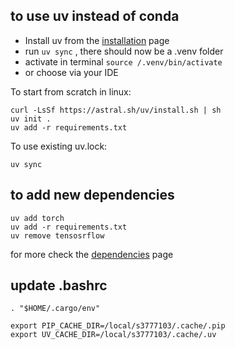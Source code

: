 ## to use uv instead of conda
- Install uv from the [installation](https://docs.astral.sh/uv/getting-started/installation/) page
- run `uv sync` , there should now be a .venv folder
- activate in terminal `source /.venv/bin/activate`
- or choose via your IDE

To start from scratch in linux:
```
curl -LsSf https://astral.sh/uv/install.sh | sh
uv init .
uv add -r requirements.txt
```

To use existing uv.lock:
```
uv sync
```

## to add new dependencies
``` 
uv add torch
uv add -r requirements.txt
uv remove tensosrflow
```
for more check the [dependencies](https://docs.astral.sh/uv/concepts/dependencies/) page

## update .bashrc
```
. "$HOME/.cargo/env"

export PIP_CACHE_DIR=/local/s3777103/.cache/.pip
export UV_CACHE_DIR=/local/s3777103/.cache/.uv
```

